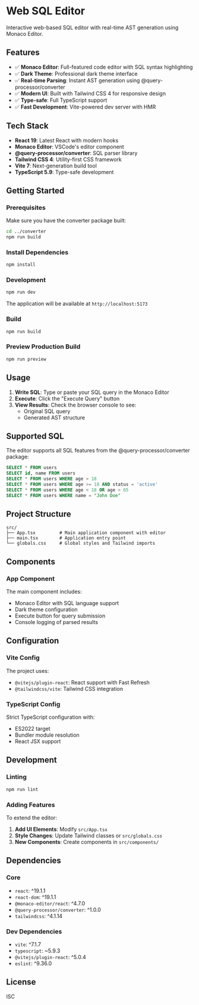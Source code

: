 # Web SQL Editor

Interactive web-based SQL editor with real-time AST generation using Monaco Editor.

## Features

- ✅ **Monaco Editor**: Full-featured code editor with SQL syntax highlighting
- ✅ **Dark Theme**: Professional dark theme interface
- ✅ **Real-time Parsing**: Instant AST generation using @query-processor/converter
- ✅ **Modern UI**: Built with Tailwind CSS 4 for responsive design
- ✅ **Type-safe**: Full TypeScript support
- ✅ **Fast Development**: Vite-powered dev server with HMR

## Tech Stack

- **React 19**: Latest React with modern hooks
- **Monaco Editor**: VSCode's editor component
- **@query-processor/converter**: SQL parser library
- **Tailwind CSS 4**: Utility-first CSS framework
- **Vite 7**: Next-generation build tool
- **TypeScript 5.9**: Type-safe development

## Getting Started

### Prerequisites

Make sure you have the converter package built:

```bash
cd ../converter
npm run build
```

### Install Dependencies

```bash
npm install
```

### Development

```bash
npm run dev
```

The application will be available at `http://localhost:5173`

### Build

```bash
npm run build
```

### Preview Production Build

```bash
npm run preview
```

## Usage

1. **Write SQL**: Type or paste your SQL query in the Monaco Editor
2. **Execute**: Click the "Execute Query" button
3. **View Results**: Check the browser console to see:
   - Original SQL query
   - Generated AST structure

## Supported SQL

The editor supports all SQL features from the @query-processor/converter package:

```sql
SELECT * FROM users
SELECT id, name FROM users
SELECT * FROM users WHERE age > 18
SELECT * FROM users WHERE age >= 18 AND status = 'active'
SELECT * FROM users WHERE age < 18 OR age > 65
SELECT * FROM users WHERE name = "John Doe"
```

## Project Structure

```
src/
├── App.tsx         # Main application component with editor
├── main.tsx        # Application entry point
└── globals.css     # Global styles and Tailwind imports
```

## Components

### App Component

The main component includes:
- Monaco Editor with SQL language support
- Dark theme configuration
- Execute button for query submission
- Console logging of parsed results

## Configuration

### Vite Config

The project uses:
- `@vitejs/plugin-react`: React support with Fast Refresh
- `@tailwindcss/vite`: Tailwind CSS integration

### TypeScript Config

Strict TypeScript configuration with:
- ES2022 target
- Bundler module resolution
- React JSX support

## Development

### Linting

```bash
npm run lint
```

### Adding Features

To extend the editor:

1. **Add UI Elements**: Modify `src/App.tsx`
2. **Style Changes**: Update Tailwind classes or `src/globals.css`
3. **New Components**: Create components in `src/components/`

## Dependencies

### Core
- `react`: ^19.1.1
- `react-dom`: ^19.1.1
- `@monaco-editor/react`: ^4.7.0
- `@query-processor/converter`: ^1.0.0
- `tailwindcss`: ^4.1.14

### Dev Dependencies
- `vite`: ^7.1.7
- `typescript`: ~5.9.3
- `@vitejs/plugin-react`: ^5.0.4
- `eslint`: ^9.36.0

## License

ISC
